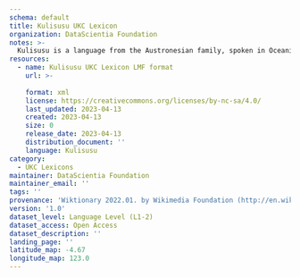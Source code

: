 ```yaml
---
schema: default
title: Kulisusu UKC Lexicon
organization: DataScientia Foundation
notes: >-
  Kulisusu is a language from the Austronesian family, spoken in Oceania. The UKC Lexicon of Kulisusu is represented as a lexico-semantic network. It consists of words, word senses, synsets, as well as sense-level and synset-level relationships.
resources:
  - name: Kulisusu UKC Lexicon LMF format
    url: >-
      
    format: xml
    license: https://creativecommons.org/licenses/by-nc-sa/4.0/
    last_updated: 2023-04-13
    created: 2023-04-13
    size: 0
    release_date: 2023-04-13
    distribution_document: ''
    language: Kulisusu
category:
  - UKC Lexicons
maintainer: DataScientia Foundation
maintainer_email: ''
tags: ''
provenance: 'Wiktionary 2022.01. by Wikimedia Foundation (http://en.wiktionary.org); Princeton WordNet 2.1 by Princeton University (https://wordnet.princeton.edu)'
version: '1.0'
dataset_level: Language Level (L1-2)
dataset_access: Open Access
dataset_description: ''
landing_page: ''
latitude_map: -4.67
longitude_map: 123.0
---
```

